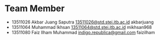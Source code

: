 Team Member
===========
- 13511026 Akbar Juang Saputra 13511026@std.stei.itb.ac.id akbarjuang
- 13511064 Muhammad Ikhsan 13511064@std.stei.itb.ac.id mikhsan968
- 13511080 Faiz Ilham Muhammad indigo.republica@gmail.com faizilham
